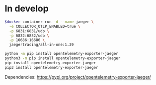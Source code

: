 # In develop 
```bash
$docker container run -d --name jaeger \
  -e COLLECTOR_OTLP_ENABLED=true \
  -p 6831:6831/udp \
  -p 6832:6832/udp \
  -p 16686:16686 \
  jaegertracing/all-in-one:1.39
```

```bash
python -m pip install opentelemetry-exporter-jaeger
python3 -m pip install opentelemetry-exporter-jaeger
pip install opentelemetry-exporter-jaeger
pip3 install opentelemetry-exporter-jaeger
```
Dependencies: https://pypi.org/project/opentelemetry-exporter-jaeger/  